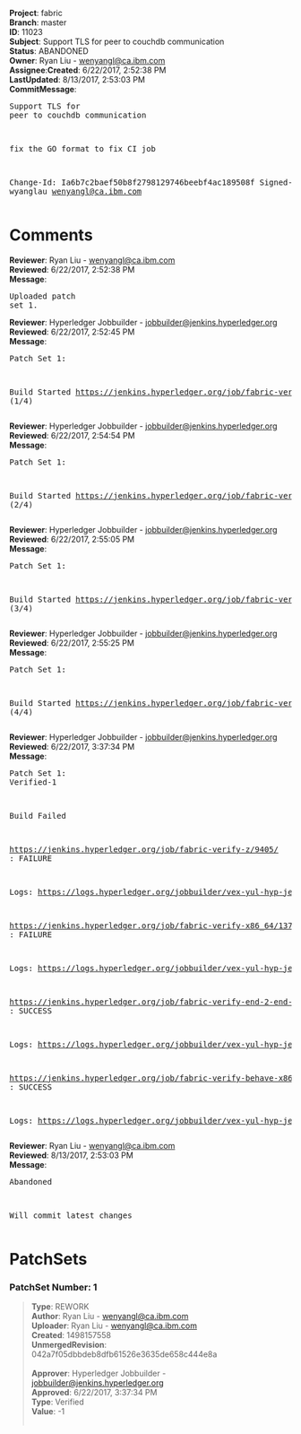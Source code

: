 <strong>Project</strong>: fabric</br><strong>Branch</strong>: master<br><strong>ID</strong>: 11023<br><strong>Subject</strong>: Support TLS for peer to couchdb communication<br><strong>Status</strong>: ABANDONED<br><strong>Owner</strong>: Ryan Liu - wenyangl@ca.ibm.com<br><strong>Assignee</strong>:<strong>Created</strong>: 6/22/2017, 2:52:38 PM<br><strong>LastUpdated</strong>: 8/13/2017, 2:53:03 PM<br><strong>CommitMessage</strong>:<br><pre>Support TLS for peer to couchdb communication

fix the GO format to fix CI job

Change-Id: Ia6b7c2baef50b8f2798129746beebf4ac189508f
Signed-off-by: wyanglau <wenyangl@ca.ibm.com>
</pre><h1>Comments</h1><strong>Reviewer</strong>: Ryan Liu - wenyangl@ca.ibm.com<br><strong>Reviewed</strong>: 6/22/2017, 2:52:38 PM<br><strong>Message</strong>: <pre>Uploaded patch set 1.</pre><strong>Reviewer</strong>: Hyperledger Jobbuilder - jobbuilder@jenkins.hyperledger.org<br><strong>Reviewed</strong>: 6/22/2017, 2:52:45 PM<br><strong>Message</strong>: <pre>Patch Set 1:

Build Started https://jenkins.hyperledger.org/job/fabric-verify-z/9405/ (1/4)</pre><strong>Reviewer</strong>: Hyperledger Jobbuilder - jobbuilder@jenkins.hyperledger.org<br><strong>Reviewed</strong>: 6/22/2017, 2:54:54 PM<br><strong>Message</strong>: <pre>Patch Set 1:

Build Started https://jenkins.hyperledger.org/job/fabric-verify-end-2-end-x86_64/5256/ (2/4)</pre><strong>Reviewer</strong>: Hyperledger Jobbuilder - jobbuilder@jenkins.hyperledger.org<br><strong>Reviewed</strong>: 6/22/2017, 2:55:05 PM<br><strong>Message</strong>: <pre>Patch Set 1:

Build Started https://jenkins.hyperledger.org/job/fabric-verify-behave-x86_64/7804/ (3/4)</pre><strong>Reviewer</strong>: Hyperledger Jobbuilder - jobbuilder@jenkins.hyperledger.org<br><strong>Reviewed</strong>: 6/22/2017, 2:55:25 PM<br><strong>Message</strong>: <pre>Patch Set 1:

Build Started https://jenkins.hyperledger.org/job/fabric-verify-x86_64/13751/ (4/4)</pre><strong>Reviewer</strong>: Hyperledger Jobbuilder - jobbuilder@jenkins.hyperledger.org<br><strong>Reviewed</strong>: 6/22/2017, 3:37:34 PM<br><strong>Message</strong>: <pre>Patch Set 1: Verified-1

Build Failed 

https://jenkins.hyperledger.org/job/fabric-verify-z/9405/ : FAILURE

Logs: https://logs.hyperledger.org/jobbuilder/vex-yul-hyp-jenkins-1/fabric-verify-z/9405

https://jenkins.hyperledger.org/job/fabric-verify-x86_64/13751/ : FAILURE

Logs: https://logs.hyperledger.org/jobbuilder/vex-yul-hyp-jenkins-1/fabric-verify-x86_64/13751

https://jenkins.hyperledger.org/job/fabric-verify-end-2-end-x86_64/5256/ : SUCCESS

Logs: https://logs.hyperledger.org/jobbuilder/vex-yul-hyp-jenkins-1/fabric-verify-end-2-end-x86_64/5256

https://jenkins.hyperledger.org/job/fabric-verify-behave-x86_64/7804/ : SUCCESS

Logs: https://logs.hyperledger.org/jobbuilder/vex-yul-hyp-jenkins-1/fabric-verify-behave-x86_64/7804</pre><strong>Reviewer</strong>: Ryan Liu - wenyangl@ca.ibm.com<br><strong>Reviewed</strong>: 8/13/2017, 2:53:03 PM<br><strong>Message</strong>: <pre>Abandoned

Will commit latest changes</pre><h1>PatchSets</h1><h3>PatchSet Number: 1</h3><blockquote><strong>Type</strong>: REWORK<br><strong>Author</strong>: Ryan Liu - wenyangl@ca.ibm.com<br><strong>Uploader</strong>: Ryan Liu - wenyangl@ca.ibm.com<br><strong>Created</strong>: 1498157558<br><strong>UnmergedRevision</strong>: 042a7f05dbbdeb8dfb61526e3635de658c444e8a<br><br><strong>Approver</strong>: Hyperledger Jobbuilder - jobbuilder@jenkins.hyperledger.org<br><strong>Approved</strong>: 6/22/2017, 3:37:34 PM<br><strong>Type</strong>: Verified<br><strong>Value</strong>: -1<br><br></blockquote>